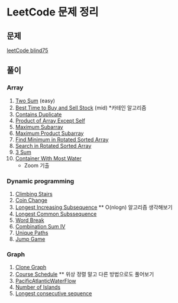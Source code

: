 # LeetCode 문제 정리
## 문제
[leetCode blind75](https://leetcode.com/discuss/general-discussion/460599/blind-75-leetcode-questions)

## 풀이
### Array
1. [Two Sum](/src/leetcode/array/TwoSum.java) (easy)
2. [Best Time to Buy and Sell Stock](/src/leetcode/array/BestTimeToBuyAndSellStock.java) (mid) *카테인 알고리즘
3. [Contains Duplicate](/src/leetcode/array/ContainsDuplicate.java)
4. [Product of Array Except Self](/src/leetcode/array/ProductOfArrayExceptSelf.java)
5. [Maximum Subarray](/src/leetcode/array/MaximumSubarray.java)
6. [Maximum Product Subarray](/src/leetcode/array/MaximumProductSubarray.java)
7. [Find Minimum in Rotated Sorted Array](/src/leetcode/array/FindMinimumInRotatedSortedArray.java)
8. [Search in Rotated Sorted Array](/src/leetcode/array/SearchInRotatedSortedArray.java)
9. [3 Sum](/src/leetcode/array/ThreeSum.java)
10. [Container With Most Water](/src/leetcode/array/ContainsDuplicate.java) 
    - Zoom 기출

### 


### Dynamic programming
1. [Climbing Stairs](/src/leetcode/dynamic/ClimbingStairs.java)
2. [Coin Change](/src/leetcode/dynamic/CoinChange.java)
3. [Longest Increasing Subsequence](/src/leetcode/dynamic/LongestIncreasingSubsequence.java) ** O(nlogn) 알고리즘 생각해보기
4. [Longest Common Subssequence](/src/leetcode/dynamic/LongestCommonSubsequence.java)
5. [Word Break](/src/leetcode/dynamic/WordBreak.java)
6. [Combination Sum IV](/src/leetcode/dynamic/CombinationSumIV.java)
7. [Unique Paths](/src/leetcode/dynamic/UniquePaths.java)
8. [Jump Game](src/leetcode/dynamic/JumpGame.java)


### Graph
1. [Clone Graph](/src/leetcode/graph/CloneGraph.java)
2. [Course Schedule](/src/leetcode/graph/CourseSchedule.java) ** 위상 정렬 말고 다른 방법으로도 풀어보기
3. [PacificAtlanticWaterFlow](/src/leetcode/graph/PacificAtlanticWaterFlow.java)
4. [Number of Islands](/src/leetcode/graph/NumberOfIslands.java)
5. [Longest consecutive sequence](/src/leetcode/graph/LongestConsecutiveSequence.java)